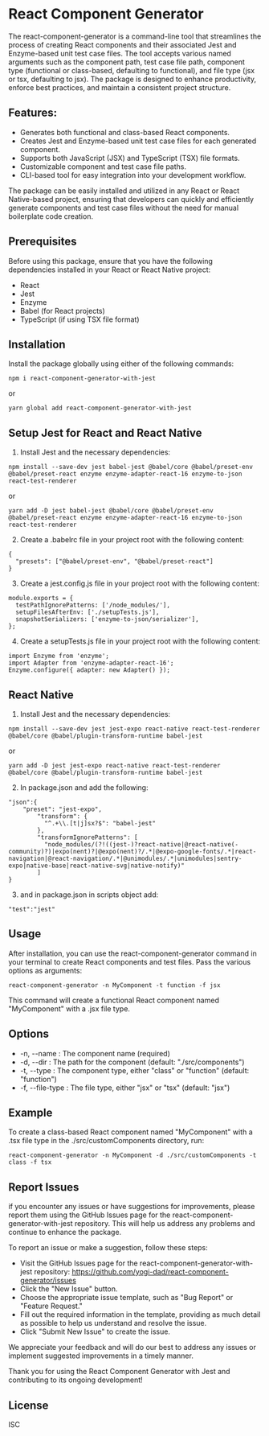 # React Component Generator
The react-component-generator is a command-line tool that streamlines the process of creating React components and their associated Jest and Enzyme-based unit test case files. The tool accepts various named arguments such as the component path, test case file path, component type (functional or class-based, defaulting to functional), and file type (jsx or tsx, defaulting to jsx). The package is designed to enhance productivity, enforce best practices, and maintain a consistent project structure.
## Features:
* Generates both functional and class-based React components.
* Creates Jest and Enzyme-based unit test case files for each generated component.
* Supports both JavaScript (JSX) and TypeScript (TSX) file formats.
* Customizable component and test case file paths.
* CLI-based tool for easy integration into your development workflow.

The package can be easily installed and utilized in any React or React Native-based project, ensuring that developers can quickly and efficiently generate components and test case files without the need for manual boilerplate code creation.
## Prerequisites
Before using this package, ensure that you have the following dependencies installed in your React or React Native project:

* React
* Jest
* Enzyme
* Babel (for React projects)
* TypeScript (if using TSX file format)

## Installation

Install the package globally using either of the following commands:


```
npm i react-component-generator-with-jest
```
or
```
yarn global add react-component-generator-with-jest
```
## Setup Jest for React and React Native
1. Install Jest and the necessary dependencies:
```
npm install --save-dev jest babel-jest @babel/core @babel/preset-env @babel/preset-react enzyme enzyme-adapter-react-16 enzyme-to-json react-test-renderer
```
or

```
yarn add -D jest babel-jest @babel/core @babel/preset-env @babel/preset-react enzyme enzyme-adapter-react-16 enzyme-to-json react-test-renderer
```
2. Create a .babelrc file in your project root with the following content:
```
{
  "presets": ["@babel/preset-env", "@babel/preset-react"]
}
```
3. Create a jest.config.js file in your project root with the following content:
```
module.exports = {
  testPathIgnorePatterns: ['/node_modules/'],
  setupFilesAfterEnv: ['./setupTests.js'],
  snapshotSerializers: ['enzyme-to-json/serializer'],
};
```
4. Create a setupTests.js file in your project root with the following content:
```
import Enzyme from 'enzyme';
import Adapter from 'enzyme-adapter-react-16';
Enzyme.configure({ adapter: new Adapter() });
```
## React Native
1. Install Jest and the necessary dependencies:

```
npm install --save-dev jest jest-expo react-native react-test-renderer @babel/core @babel/plugin-transform-runtime babel-jest
```
or
```
yarn add -D jest jest-expo react-native react-test-renderer @babel/core @babel/plugin-transform-runtime babel-jest
```
2. In package.json and add the following:
```
"json":{
    "preset": "jest-expo",
        "transform": {
          "^.+\\.[t|j]sx?$": "babel-jest"
        },
        "transformIgnorePatterns": [
          "node_modules/(?!((jest-)?react-native|@react-native(-community)?)|expo(nent)?|@expo(nent)?/.*|@expo-google-fonts/.*|react-navigation|@react-navigation/.*|@unimodules/.*|unimodules|sentry-expo|native-base|react-native-svg|native-notify)"
        ]
}
```
3. and in package.json in scripts object add:
```
"test":"jest"
```
## Usage
After installation, you can use the react-component-generator command in your terminal to create React components and test files. Pass the various options as arguments:

```
react-component-generator -n MyComponent -t function -f jsx
```
This command will create a functional React component named "MyComponent" with a .jsx file type.

## Options
- -n, --name <name>: The component name (required)
- -d, --dir <path>: The path for the component (default: "./src/components")
- -t, --type <type>: The component type, either "class" or "function" (default: "function")
- -f, --file-type <fileType>: The file type, either "jsx" or "tsx" (default: "jsx")
## Example
To create a class-based React component named "MyComponent" with a .tsx file type in the ./src/customComponents directory, run:
```
react-component-generator -n MyComponent -d ./src/customComponents -t class -f tsx
```
## Report Issues
if you encounter any issues or have suggestions for improvements, please report them using the GitHub Issues page for the react-component-generator-with-jest repository. This will help us address any problems and continue to enhance the package.

To report an issue or make a suggestion, follow these steps:
* Visit the GitHub Issues page for the react-component-generator-with-jest repository: https://github.com/yogi-dad/react-component-generator/issues
* Click the "New Issue" button.
* Choose the appropriate issue template, such as "Bug Report" or "Feature Request."
* Fill out the required information in the template, providing as much detail as possible to help us understand and resolve the issue.
* Click "Submit New Issue" to create the issue.

We appreciate your feedback and will do our best to address any issues or implement suggested improvements in a timely manner.

Thank you for using the React Component Generator with Jest and contributing to its ongoing development!
## License
ISC
